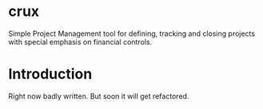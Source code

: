 # crux
Simple Project Management tool for defining, tracking and closing projects with special emphasis on financial controls.
# Introduction
Right now badly written. But soon it will get refactored.
